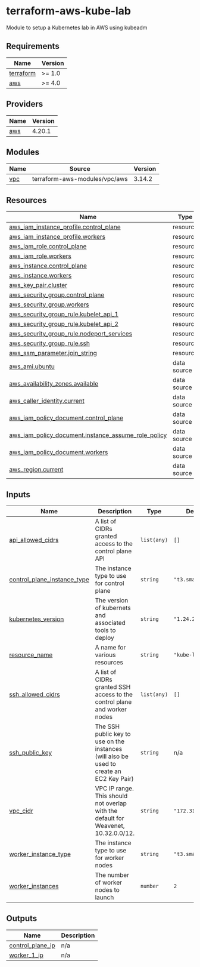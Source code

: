 # terraform-aws-kube-lab
Module to setup a Kubernetes lab in AWS using kubeadm

<!-- BEGIN_TF_DOCS -->
## Requirements

| Name | Version |
|------|---------|
| <a name="requirement_terraform"></a> [terraform](#requirement\_terraform) | >= 1.0 |
| <a name="requirement_aws"></a> [aws](#requirement\_aws) | >= 4.0 |

## Providers

| Name | Version |
|------|---------|
| <a name="provider_aws"></a> [aws](#provider\_aws) | 4.20.1 |

## Modules

| Name | Source | Version |
|------|--------|---------|
| <a name="module_vpc"></a> [vpc](#module\_vpc) | terraform-aws-modules/vpc/aws | 3.14.2 |

## Resources

| Name | Type |
|------|------|
| [aws_iam_instance_profile.control_plane](https://registry.terraform.io/providers/hashicorp/aws/latest/docs/resources/iam_instance_profile) | resource |
| [aws_iam_instance_profile.workers](https://registry.terraform.io/providers/hashicorp/aws/latest/docs/resources/iam_instance_profile) | resource |
| [aws_iam_role.control_plane](https://registry.terraform.io/providers/hashicorp/aws/latest/docs/resources/iam_role) | resource |
| [aws_iam_role.workers](https://registry.terraform.io/providers/hashicorp/aws/latest/docs/resources/iam_role) | resource |
| [aws_instance.control_plane](https://registry.terraform.io/providers/hashicorp/aws/latest/docs/resources/instance) | resource |
| [aws_instance.workers](https://registry.terraform.io/providers/hashicorp/aws/latest/docs/resources/instance) | resource |
| [aws_key_pair.cluster](https://registry.terraform.io/providers/hashicorp/aws/latest/docs/resources/key_pair) | resource |
| [aws_security_group.control_plane](https://registry.terraform.io/providers/hashicorp/aws/latest/docs/resources/security_group) | resource |
| [aws_security_group.workers](https://registry.terraform.io/providers/hashicorp/aws/latest/docs/resources/security_group) | resource |
| [aws_security_group_rule.kubelet_api_1](https://registry.terraform.io/providers/hashicorp/aws/latest/docs/resources/security_group_rule) | resource |
| [aws_security_group_rule.kubelet_api_2](https://registry.terraform.io/providers/hashicorp/aws/latest/docs/resources/security_group_rule) | resource |
| [aws_security_group_rule.nodeport_services](https://registry.terraform.io/providers/hashicorp/aws/latest/docs/resources/security_group_rule) | resource |
| [aws_security_group_rule.ssh](https://registry.terraform.io/providers/hashicorp/aws/latest/docs/resources/security_group_rule) | resource |
| [aws_ssm_parameter.join_string](https://registry.terraform.io/providers/hashicorp/aws/latest/docs/resources/ssm_parameter) | resource |
| [aws_ami.ubuntu](https://registry.terraform.io/providers/hashicorp/aws/latest/docs/data-sources/ami) | data source |
| [aws_availability_zones.available](https://registry.terraform.io/providers/hashicorp/aws/latest/docs/data-sources/availability_zones) | data source |
| [aws_caller_identity.current](https://registry.terraform.io/providers/hashicorp/aws/latest/docs/data-sources/caller_identity) | data source |
| [aws_iam_policy_document.control_plane](https://registry.terraform.io/providers/hashicorp/aws/latest/docs/data-sources/iam_policy_document) | data source |
| [aws_iam_policy_document.instance_assume_role_policy](https://registry.terraform.io/providers/hashicorp/aws/latest/docs/data-sources/iam_policy_document) | data source |
| [aws_iam_policy_document.workers](https://registry.terraform.io/providers/hashicorp/aws/latest/docs/data-sources/iam_policy_document) | data source |
| [aws_region.current](https://registry.terraform.io/providers/hashicorp/aws/latest/docs/data-sources/region) | data source |

## Inputs

| Name | Description | Type | Default | Required |
|------|-------------|------|---------|:--------:|
| <a name="input_api_allowed_cidrs"></a> [api\_allowed\_cidrs](#input\_api\_allowed\_cidrs) | A list of CIDRs granted access to the control plane API | `list(any)` | `[]` | no |
| <a name="input_control_plane_instance_type"></a> [control\_plane\_instance\_type](#input\_control\_plane\_instance\_type) | The instance type to use for control plane | `string` | `"t3.small"` | no |
| <a name="input_kubernetes_version"></a> [kubernetes\_version](#input\_kubernetes\_version) | The version of kubernets and associated tools to deploy | `string` | `"1.24.2-00"` | no |
| <a name="input_resource_name"></a> [resource\_name](#input\_resource\_name) | A name for various resources | `string` | `"kube-lab"` | no |
| <a name="input_ssh_allowed_cidrs"></a> [ssh\_allowed\_cidrs](#input\_ssh\_allowed\_cidrs) | A list of CIDRs granted SSH access to the control plane and worker nodes | `list(any)` | `[]` | no |
| <a name="input_ssh_public_key"></a> [ssh\_public\_key](#input\_ssh\_public\_key) | The SSH public key to use on the instances (will also be used to create an EC2 Key Pair) | `string` | n/a | yes |
| <a name="input_vpc_cidr"></a> [vpc\_cidr](#input\_vpc\_cidr) | VPC IP range. This should not overlap with the default for Weavenet, 10.32.0.0/12. | `string` | `"172.31.0.0/16"` | no |
| <a name="input_worker_instance_type"></a> [worker\_instance\_type](#input\_worker\_instance\_type) | The instance type to use for worker nodes | `string` | `"t3.small"` | no |
| <a name="input_worker_instances"></a> [worker\_instances](#input\_worker\_instances) | The number of worker nodes to launch | `number` | `2` | no |

## Outputs

| Name | Description |
|------|-------------|
| <a name="output_control_plane_ip"></a> [control\_plane\_ip](#output\_control\_plane\_ip) | n/a |
| <a name="output_worker_1_ip"></a> [worker\_1\_ip](#output\_worker\_1\_ip) | n/a |
<!-- END_TF_DOCS -->